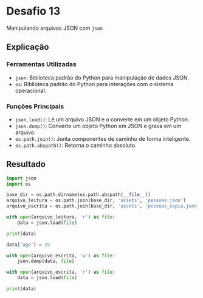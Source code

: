 # Desafio 13

Manipulando arquivos JSON com `json`

## Explicação

### Ferramentas Utilizadas

- `json`: Biblioteca padrão do Python para manipulação de dados JSON.
- `os`: Biblioteca padrão do Python para interações com o sistema operacional.

### Funções Principais

- `json.load()`: Lê um arquivo JSON e o converte em um objeto Python.
- `json.dump()`: Converte um objeto Python em JSON e grava em um arquivo.
- `os.path.join()`: Junta componentes de caminho de forma inteligente.
- `os.path.abspath()`: Retorna o caminho absoluto.

## Resultado

```py
import json
import os

base_dir = os.path.dirname(os.path.abspath(__file__))
arquivo_leitura = os.path.join(base_dir, 'assets', 'pessoas.json')
arquivo_escrita = os.path.join(base_dir, 'assets', 'pessoas_copia.json')

with open(arquivo_leitura, 'r') as file:
    data = json.load(file)

print(data)

data['age'] = 25

with open(arquivo_escrita, 'w') as file:
    json.dump(data, file)

with open(arquivo_escrita, 'r') as file:
    data = json.load(file)

print(data)